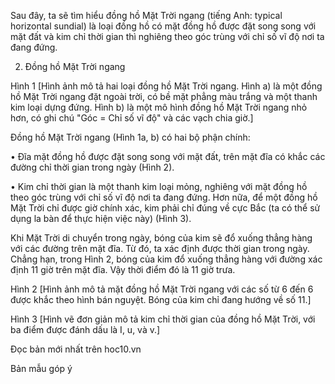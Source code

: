 Sau đây, ta sẽ tìm hiểu đồng hồ Mặt Trời ngang (tiếng Anh: typical horizontal sundial) là loại đồng hồ có mặt đồng hồ được đặt song song với mặt đất và kim chỉ thời gian thì nghiêng theo góc trùng với chỉ số vĩ độ nơi ta đang đứng.

2. Đồng hồ Mặt Trời ngang

Hình 1
[Hình ảnh mô tả hai loại đồng hồ Mặt Trời ngang. Hình a) là một đồng hồ Mặt Trời ngang đặt ngoài trời, có bề mặt phẳng màu trắng và một thanh kim loại dựng đứng. Hình b) là một mô hình đồng hồ Mặt Trời ngang nhỏ hơn, có ghi chú "Góc = Chỉ số vĩ độ" và các vạch chia giờ.]

Đồng hồ Mặt Trời ngang (Hình 1a, b) có hai bộ phận chính:

• Đĩa mặt đồng hồ được đặt song song với mặt đất, trên mặt đĩa có khắc các đường chỉ thời gian trong ngày (Hình 2).

• Kim chỉ thời gian là một thanh kim loại mỏng, nghiêng với mặt đồng hồ theo góc trùng với chỉ số vĩ độ nơi ta đang đứng. Hơn nữa, để một đồng hồ Mặt Trời chỉ được giờ chính xác, kim phải chỉ đúng về cực Bắc (ta có thể sử dụng la bàn để thực hiện việc này) (Hình 3).

Khi Mặt Trời di chuyển trong ngày, bóng của kim sẽ đổ xuống thẳng hàng với các đường trên mặt đĩa. Từ đó, ta xác định được thời gian trong ngày. Chẳng hạn, trong Hình 2, bóng của kim đổ xuống thẳng hàng với đường xác định 11 giờ trên mặt đĩa. Vậy thời điểm đó là 11 giờ trưa.

Hình 2
[Hình ảnh mô tả mặt đồng hồ Mặt Trời ngang với các số từ 6 đến 6 được khắc theo hình bán nguyệt. Bóng của kim chỉ đang hướng về số 11.]

Hình 3
[Hình vẽ đơn giản mô tả kim chỉ thời gian của đồng hồ Mặt Trời, với ba điểm được đánh dấu là I, u, và v.]

Đọc bản mới nhất trên hoc10.vn

Bản mẫu góp ý